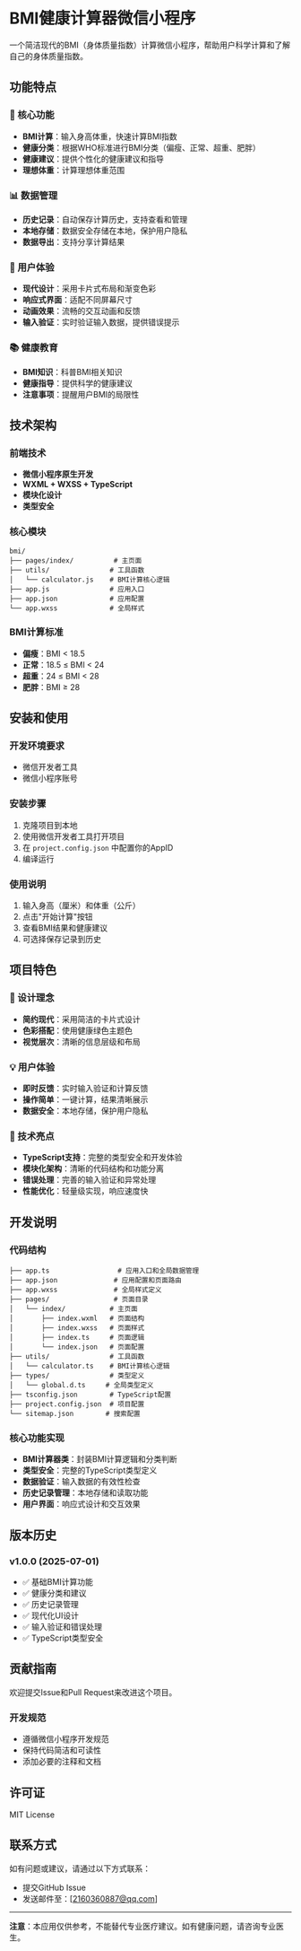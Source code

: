 # BMI健康计算器微信小程序

一个简洁现代的BMI（身体质量指数）计算微信小程序，帮助用户科学计算和了解自己的身体质量指数。

## 功能特点

### 🎯 核心功能
- **BMI计算**：输入身高体重，快速计算BMI指数
- **健康分类**：根据WHO标准进行BMI分类（偏瘦、正常、超重、肥胖）
- **健康建议**：提供个性化的健康建议和指导
- **理想体重**：计算理想体重范围

### 📊 数据管理
- **历史记录**：自动保存计算历史，支持查看和管理
- **本地存储**：数据安全存储在本地，保护用户隐私
- **数据导出**：支持分享计算结果

### 🎨 用户体验
- **现代设计**：采用卡片式布局和渐变色彩
- **响应式界面**：适配不同屏幕尺寸
- **动画效果**：流畅的交互动画和反馈
- **输入验证**：实时验证输入数据，提供错误提示

### 📚 健康教育
- **BMI知识**：科普BMI相关知识
- **健康指导**：提供科学的健康建议
- **注意事项**：提醒用户BMI的局限性

## 技术架构

### 前端技术
- **微信小程序原生开发**
- **WXML + WXSS + TypeScript**
- **模块化设计**
- **类型安全**

### 核心模块
```
bmi/
├── pages/index/          # 主页面
├── utils/               # 工具函数
│   └── calculator.js    # BMI计算核心逻辑
├── app.js               # 应用入口
├── app.json             # 应用配置
└── app.wxss             # 全局样式
```

### BMI计算标准
- **偏瘦**：BMI < 18.5
- **正常**：18.5 ≤ BMI < 24
- **超重**：24 ≤ BMI < 28
- **肥胖**：BMI ≥ 28

## 安装和使用

### 开发环境要求
- 微信开发者工具
- 微信小程序账号

### 安装步骤
1. 克隆项目到本地
2. 使用微信开发者工具打开项目
3. 在 `project.config.json` 中配置你的AppID
4. 编译运行

### 使用说明
1. 输入身高（厘米）和体重（公斤）
2. 点击"开始计算"按钮
3. 查看BMI结果和健康建议
4. 可选择保存记录到历史

## 项目特色

### 🎨 设计理念
- **简约现代**：采用简洁的卡片式设计
- **色彩搭配**：使用健康绿色主题色
- **视觉层次**：清晰的信息层级和布局

### 💡 用户体验
- **即时反馈**：实时输入验证和计算反馈
- **操作简单**：一键计算，结果清晰展示
- **数据安全**：本地存储，保护用户隐私

### 🔧 技术亮点
- **TypeScript支持**：完整的类型安全和开发体验
- **模块化架构**：清晰的代码结构和功能分离
- **错误处理**：完善的输入验证和异常处理
- **性能优化**：轻量级实现，响应速度快

## 开发说明

### 代码结构
```
├── app.ts                 # 应用入口和全局数据管理
├── app.json              # 应用配置和页面路由
├── app.wxss              # 全局样式定义
├── pages/                # 页面目录
│   └── index/           # 主页面
│       ├── index.wxml   # 页面结构
│       ├── index.wxss   # 页面样式
│       ├── index.ts     # 页面逻辑
│       └── index.json   # 页面配置
├── utils/               # 工具函数
│   └── calculator.ts    # BMI计算核心逻辑
├── types/               # 类型定义
│   └── global.d.ts     # 全局类型定义
├── tsconfig.json        # TypeScript配置
├── project.config.json  # 项目配置
└── sitemap.json        # 搜索配置
```

### 核心功能实现
- **BMI计算器类**：封装BMI计算逻辑和分类判断
- **类型安全**：完整的TypeScript类型定义
- **数据验证**：输入数据的有效性检查
- **历史记录管理**：本地存储和读取功能
- **用户界面**：响应式设计和交互效果

## 版本历史

### v1.0.0 (2025-07-01)
- ✅ 基础BMI计算功能
- ✅ 健康分类和建议
- ✅ 历史记录管理
- ✅ 现代化UI设计
- ✅ 输入验证和错误处理
- ✅ TypeScript类型安全

## 贡献指南

欢迎提交Issue和Pull Request来改进这个项目。

### 开发规范
- 遵循微信小程序开发规范
- 保持代码简洁和可读性
- 添加必要的注释和文档

## 许可证

MIT License

## 联系方式

如有问题或建议，请通过以下方式联系：
- 提交GitHub Issue
- 发送邮件至：[2160360887@qq.com]

---

**注意**：本应用仅供参考，不能替代专业医疗建议。如有健康问题，请咨询专业医生。 